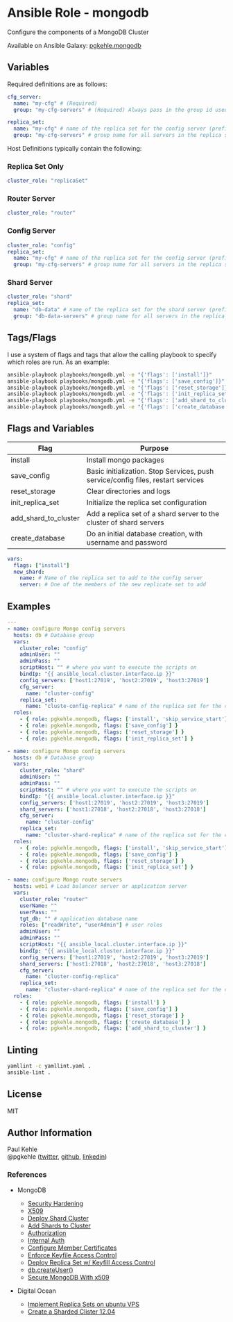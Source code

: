 # Ansible Role - mongodb

Configure the components of a MongoDB Cluster

Available on Ansible Galaxy: [pgkehle.mongodb](https://galaxy.ansible.com/pgkehle/mongodb)

## Variables

Required definitions are as follows:

```yaml
cfg_server:
  name: "my-cfg" # (Required)
  group: "my-cfg-servers" # (Required) Always pass in the group id used for the config servers

replica_set:
  name: "my-cfg" # name of the replica set for the config server (prefix of fqdn)
  group: "my-cfg-servers" # group name for all servers in the replica set
```

Host Definitions typically contain the following:

### Replica Set Only

```yaml
cluster_role: "replicaSet"
```

### Router Server

```yaml
cluster_role: "router"
```

### Config Server

```yaml
cluster_role: "config"
replica_set:
  name: "my-cfg" # name of the replica set for the config server (prefix of fqdn)
  group: "my-cfg-servers" # group name for all servers in the replica set
```

### Shard Server

```yaml
cluster_role: "shard"
replica_set:
  name: "db-data" # name of the replica set for the shard server (prefix of fqdn)
  group: "db-data-servers" # group name for all servers in the replica set
```

## Tags/Flags

I use a system of flags and tags that allow the calling playbook to specify which roles are run.
As an example:

```bash
ansible-playbook playbooks/mongodb.yml -e "{'flags': ['install']}"
ansible-playbook playbooks/mongodb.yml -e "{'flags': ['save_config']}"
ansible-playbook playbooks/mongodb.yml -e "{'flags': ['reset_storage']}"
ansible-playbook playbooks/mongodb.yml -e "{'flags': ['init_replica_set']}"
ansible-playbook playbooks/mongodb.yml -e "{'flags': ['add_shard_to_cluster']}"
ansible-playbook playbooks/mongodb.yml -e "{'flags': ['create_database']}"
```

## Flags and Variables

| Flag                 | Purpose                                                                          |
| -------------------- | -------------------------------------------------------------------------------- |
| install              | Install mongo packages                                                           |
| save_config          | Basic initialization. Stop Services, push service/config files, restart services |
| reset_storage        | Clear directories and logs                                                       |
| init_replica_set     | Initialize the replica set configuration                                         |
| add_shard_to_cluster | Add a replica set of a shard server to the cluster of shard servers              |
| create_database      | Do an initial database creation, with username and password                      |

```yaml
vars:
  flags: ["install"]
  new_shard:
    name: # Name of the replica set to add to the config server
    server: # One of the members of the new replicate set to add
```

## Examples

```yaml
---
- name: configure Mongo config servers
  hosts: db # Database group
  vars:
    cluster_role: "config"
    adminUser: ""
    adminPass: ""
    scriptHost: "" # where you want to execute the scripts on
    bindIp: "{{ ansible_local.cluster.interface.ip }}"
    config_servers: ['host1:27019', 'host2:27019', 'host3:27019']
    cfg_server:
      name: "cluster-config"
    replica_set:
      name: "cluste-config-replica" # name of the replica set for the config server (prefix of fqdn)
  roles:
    - { role: pgkehle.mongodb, flags: ['install', 'skip_service_start'] }
    - { role: pgkehle.mongodb, flags: ['save_config'] }
    - { role: pgkehle.mongodb, flags: ['reset_storage'] }
    - { role: pgkehle.mongodb, flags: ['init_replica_set'] }

- name: configure Mongo config servers
  hosts: db # Database group
  vars:
    cluster_role: "shard"
    adminUser: ""
    adminPass: ""
    scriptHost: "" # where you want to execute the scripts on
    bindIp: "{{ ansible_local.cluster.interface.ip }}"
    config_servers: ['host1:27019', 'host2:27019', 'host3:27019']
    shard_servers: ['host1:27018', 'host2:27018', 'host3:27018']
    cfg_server:
      name: "cluster-config"
    replica_set:
      name: "cluster-shard-replica" # name of the replica set for the config server (prefix of fqdn)
  roles:
    - { role: pgkehle.mongodb, flags: ['install', 'skip_service_start'] }
    - { role: pgkehle.mongodb, flags: ['save_config'] }
    - { role: pgkehle.mongodb, flags: ['reset_storage'] }
    - { role: pgkehle.mongodb, flags: ['init_replica_set'] }

- name: configure Mongo route servers
  hosts: web1 # Load balancer server or application server
  vars:
    cluster_role: "router"
    userName: ""
    userPass: ""
    tgt_db: "" # application database name
    roles: ["readWrite", "userAdmin"] # user roles
    adminUser: ""
    adminPass: ""
    scriptHost: "{{ ansible_local.cluster.interface.ip }}"
    bindIp: "{{ ansible_local.cluster.interface.ip }}"
    config_servers: ['host1:27019', 'host2:27019', 'host3:27019']
    shard_servers: ['host1:27018', 'host2:27018', 'host3:27018']
    cfg_server:
      name: "cluster-config-replica"
    replica_set:
      name: "cluster-shard-replica" # name of the replica set for the config server (prefix of fqdn)
  roles:
    - { role: pgkehle.mongodb, flags: ['install'] }
    - { role: pgkehle.mongodb, flags: ['save_config'] }
    - { role: pgkehle.mongodb, flags: ['reset_storage'] }
    - { role: pgkehle.mongodb, flags: ['create_database'] }
    - { role: pgkehle.mongodb, flags: ['add_shard_to_cluster'] }
```

## Linting

```bash
yamllint -c yamllint.yaml .
ansible-lint .
```

## License

MIT

## Author Information

Paul Kehle  
@pgkehle ([twitter](https://twitter.com/pgkehle), [github](https://github.com/pgkehle), [linkedin](https://www.linkedin.com/in/pgkehle))

### References

- MongoDB

  - [Security Hardening](https://docs.mongodb.com/manual/core/security-hardening/)
  - [X509](https://docs.mongodb.com/manual/core/security-x.509/)
  - [Deploy Shard Cluster](https://docs.mongodb.com/manual/tutorial/deploy-shard-cluster/)
  - [Add Shards to Cluster](https://docs.mongodb.com/manual/tutorial/add-shards-to-shard-cluster)
  - [Authorization](https://docs.mongodb.com/manual/core/authorization/)
  - [Internal Auth](https://docs.mongodb.com/manual/core/security-internal-authentication/)
  - [Configure Member Certificates](https://docs.mongodb.com/manual/tutorial/configure-x509-member-authentication/*x509-member-certificate)
  - [Enforce Keyfile Access Control](https://docs.mongodb.com/manual/tutorial/enforce-keyfile-access-control-in-existing-replica-set/)
  - [Deploy Replica Set w/ Keyfill Access Control](https://docs.mongodb.com/v3.2/tutorial/deploy-replica-set-with-keyfile-access-control/)
  - [db.createUser()](https://docs.mongodb.com/manual/reference/method/db.createUser/#db.createUser)
  - [Secure MongoDB With x509](https://www.mongodb.com/blog/post/secure-mongodb-with-x-509-authentication)

- Digital Ocean
  - [Implement Replica Sets on ubuntu VPS](https://www.digitalocean.com/community/tutorials/how-to-implement-replication-sets-in-mongodb-on-an-ubuntu-vps)
  - [Create a Sharded Clister 12.04](https://www.digitalocean.com/community/tutorials/how-to-create-a-sharded-cluster-in-mongodb-using-an-ubuntu-12-04-vps)
